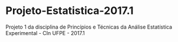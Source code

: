 # Projeto-Estatistica-2017.1
Projeto 1 da disciplina de Princípios e Técnicas da Análise Estatística Experimental - CIn UFPE - 2017.1
